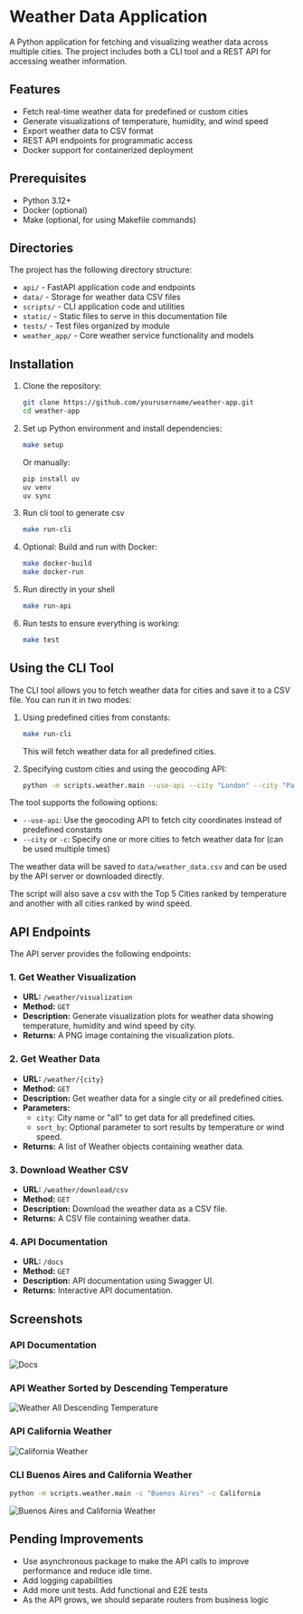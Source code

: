 # Weather Data Application

A Python application for fetching and visualizing weather data across multiple cities. The project includes both a CLI tool and a REST API for accessing weather information.

## Features

- Fetch real-time weather data for predefined or custom cities
- Generate visualizations of temperature, humidity, and wind speed
- Export weather data to CSV format
- REST API endpoints for programmatic access
- Docker support for containerized deployment

## Prerequisites

- Python 3.12+
- Docker (optional)
- Make (optional, for using Makefile commands)

## Directories

The project has the following directory structure:

- `api/` - FastAPI application code and endpoints
- `data/` - Storage for weather data CSV files
- `scripts/` - CLI application code and utilities
- `static/` - Static files to serve in this documentation file
- `tests/` - Test files organized by module
- `weather_app/` - Core weather service functionality and models

## Installation

1. Clone the repository:

   ```bash
   git clone https://github.com/yourusername/weather-app.git
   cd weather-app
   ```

2. Set up Python environment and install dependencies:

   ```bash
   make setup
   ```

   Or manually:

   ```bash
   pip install uv
   uv venv
   uv sync
   ```

3. Run cli tool to generate csv

   ```bash
   make run-cli
   ```

4. Optional: Build and run with Docker:

   ```bash
   make docker-build
   make docker-run
   ```

5. Run directly in your shell

   ```bash
   make run-api
   ```

6. Run tests to ensure everything is working:
   ```bash
   make test
   ```

## Using the CLI Tool

The CLI tool allows you to fetch weather data for cities and save it to a CSV file. You can run it in two modes:

1. Using predefined cities from constants:

   ```bash
   make run-cli
   ```

   This will fetch weather data for all predefined cities.

2. Specifying custom cities and using the geocoding API:
   ```bash
   python -m scripts.weather.main --use-api --city "London" --city "Paris" --city "Tokyo"
   ```

The tool supports the following options:

- `--use-api`: Use the geocoding API to fetch city coordinates instead of predefined constants
- `--city` or `-c`: Specify one or more cities to fetch weather data for (can be used multiple times)

The weather data will be saved to `data/weather_data.csv` and can be used by the API server or downloaded directly.

The script will also save a csv with the Top 5 Cities ranked by temperature and another with all cities ranked by wind speed.

## API Endpoints

The API server provides the following endpoints:

### 1. Get Weather Visualization

- **URL:** `/weather/visualization`
- **Method:** `GET`
- **Description:** Generate visualization plots for weather data showing temperature, humidity and wind speed by city.
- **Returns:** A PNG image containing the visualization plots.

### 2. Get Weather Data

- **URL:** `/weather/{city}`
- **Method:** `GET`
- **Description:** Get weather data for a single city or all predefined cities.
- **Parameters:**
  - `city`: City name or "all" to get data for all predefined cities.
  - `sort_by`: Optional parameter to sort results by temperature or wind speed.
- **Returns:** A list of Weather objects containing weather data.

### 3. Download Weather CSV

- **URL:** `/weather/download/csv`
- **Method:** `GET`
- **Description:** Download the weather data as a CSV file.
- **Returns:** A CSV file containing weather data.

### 4. API Documentation

- **URL:** `/docs`
- **Method:** `GET`
- **Description:** API documentation using Swagger UI.
- **Returns:** Interactive API documentation.

## Screenshots

### API Documentation

![Docs](static/docs.png)

### API Weather Sorted by Descending Temperature

![Weather All Descending Temperature](static/weather_all_desc_temp.png)

### API California Weather

![California Weather](static/weather_california.png)

### CLI Buenos Aires and California Weather

```bash
python -m scripts.weather.main -c "Buenos Aires" -c California
```

![Buenos Aires and California Weather](static/cli_buenos_aires_california.png)

## Pending Improvements

- Use asynchronous package to make the API calls to improve performance and reduce idle time.
- Add logging capabilities
- Add more unit tests. Add functional and E2E tests
- As the API grows, we should separate routers from business logic
